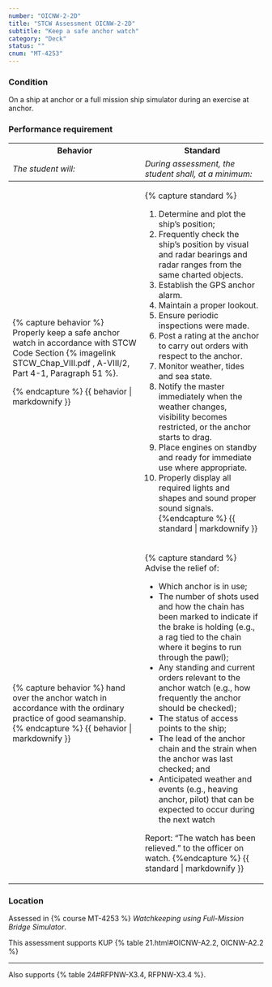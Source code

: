 ```yaml
---
number: "OICNW-2-2D"
title: "STCW Assessment OICNW-2-2D"
subtitle: "Keep a safe anchor watch"
category: "Deck"
status: ""
cnum: "MT-4253"
---
```

### Condition

On a ship at anchor or a full mission ship simulator during an exercise at anchor.

### Performance requirement 

<table width='100%' class='Guidelines'>
 <thead>
 <tr>
     <th class='thirty'>Behavior</th>
     <th class='seventy'>Standard</th>
 </tr>
 <tr>
     <td><em>The student will:</em></td>
     <td><em>During assessment, the student shall, at a minimum:</em></td>
 </tr>
 </thead>
 <tbody>
 

<tr><td>

{% capture behavior %}
Properly keep a safe anchor watch in accordance with STCW Code Section {% imagelink STCW_Chap_VIII.pdf , A-VIII/2, Part 4-1, Paragraph 51 %}.


{% endcapture %}
{{ behavior | markdownify }}

</td><td>

{% capture standard %}
1. Determine and plot the ship’s position;
2. Frequently check the ship’s position by visual and radar bearings and radar ranges from the same charted objects.
3. Establish the GPS anchor alarm.
4. Maintain a proper lookout.
5. Ensure periodic inspections were made.
6. Post a rating at the anchor to carry out orders with respect to the anchor.
7. Monitor weather, tides and sea state.
8. Notify the master immediately when the weather changes, visibility becomes restricted, or the anchor starts to drag.
9. Place engines on standby and ready for immediate use where appropriate.
10. Properly display all required lights and shapes and sound proper sound signals.
{%endcapture %}
{{ standard | markdownify }}

</td></tr>



<tr><td>

{% capture behavior %}
hand over the  anchor watch in accordance with the ordinary practice of good seamanship.
{% endcapture %}
{{ behavior | markdownify }}

</td><td>

{% capture standard %}
Advise the relief of:

* Which anchor is in use; 
* The number of shots used and how the chain has been marked to indicate if the brake is holding (e.g., a rag tied to the chain where it begins to run through the pawl);  
* Any standing and current orders relevant to the anchor watch (e.g., how frequently the anchor should be checked);  
* The status of access points to the ship;  
* The lead of the anchor chain and the strain when the anchor was last checked; and   
* Anticipated weather and events (e.g., heaving anchor, pilot) that can be expected to occur during the next watch

Report: “The watch has been relieved.” to the officer on watch.
{%endcapture %}
{{ standard | markdownify }}

</td></tr>



 </tbody>
 </table>

### Location

Assessed in  {% course  MT-4253 %}  *Watchkeeping using Full-Mission Bridge Simulator*.

This assessment supports KUP {% table 21.html#OICNW-A2.2, OICNW-A2.2 %}

***

Also supports {% table 24#RFPNW-X3.4,  RFPNW-X3.4 %}.